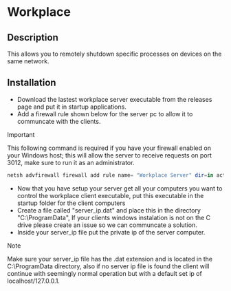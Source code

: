 # Workplace

## Description

This allows you to remotely shutdown specific processes on devices on the same network.

## Installation

* Download the lastest workplace server executable from the releases page and put it in startup applications.
* Add a firewall rule shown below for the server pc to allow it to communcate with the clients.

> [!IMPORTANT]
> This following command is required if you have your firewall enabled on your Windows host; this will allow the server to receive requests on port 3012, make sure to run it as an administrator.
> ```powershell
> netsh advfirewall firewall add rule name= "Workplace Server" dir=in action=allow protocol=TCP localport=3012
> ```

* Now that you have setup your server get all your computers you want to control the workplace client executable, put this executable in the startup folder for the client computers
* Create a file called "server_ip.dat" and place this in the directory "C:\ProgramData", If your clients windows instalation is not on the C drive please create an issue so we can communcate a solution.
* Inside your server_ip file put the private ip of the server computer.

> [!NOTE]
> Make sure your server_ip file has the .dat extension and is located in the C:\ProgramData directory, also if no server ip file is found the client will continue with seemingly normal operation but with a default set ip of localhost/127.0.0.1.
